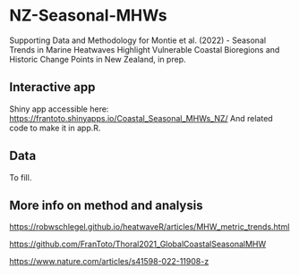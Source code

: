 # NZ-Seasonal-MHWs

Supporting Data and Methodology for Montie et al. (2022) - Seasonal Trends in Marine Heatwaves Highlight Vulnerable Coastal Bioregions and Historic Change Points in New Zealand, in prep.

## Interactive app
Shiny app accessible here: https://frantoto.shinyapps.io/Coastal_Seasonal_MHWs_NZ/
And related code to make it in app.R.

## Data
To fill.

## More info on method and analysis
https://robwschlegel.github.io/heatwaveR/articles/MHW_metric_trends.html 

https://github.com/FranToto/Thoral2021_GlobalCoastalSeasonalMHW

https://www.nature.com/articles/s41598-022-11908-z
